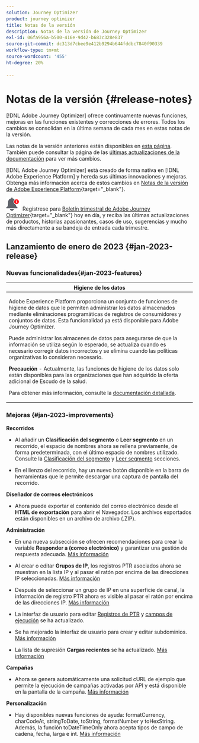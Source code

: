```yaml
---
solution: Journey Optimizer
product: journey optimizer
title: Notas de la versión
description: Notas de la versión de Journey Optimizer
exl-id: 06fa956a-b500-416e-9d42-b683c328e837
source-git-commit: dc313d7cbee9e412b9294b644fddbc7840f90339
workflow-type: tm+mt
source-wordcount: '455'
ht-degree: 20%

---
```


# Notas de la versión {#release-notes}

[!DNL Adobe Journey Optimizer] ofrece continuamente nuevas funciones, mejoras en las funciones existentes y correcciones de errores. Todos los cambios se consolidan en la última semana de cada mes en estas notas de la versión.

Las notas de la versión anteriores están disponibles en [esta página](release-notes-2022.md). También puede consultar la página de las [últimas actualizaciones de la documentación](documentation-updates.md) para ver más cambios.

[!DNL Adobe Journey Optimizer] está creado de forma nativa en [!DNL Adobe Experience Platform] y hereda sus últimas innovaciones y mejoras. Obtenga más información acerca de estos cambios en [Notas de la versión de Adobe Experience Platform](https://experienceleague.adobe.com/docs/experience-platform/release-notes/latest.html?lang=es){target="_blank"}.

![Newsletter](../assets/do-not-localize/nl-icon.png) Regístrese para [Boletín trimestral de Adobe Journey Optimizer](https://www.adobe.com/subscription/Adobe_Journey_Optimizer_NL.html){target="_blank"} hoy en día, y reciba las últimas actualizaciones de productos, historias apasionantes, casos de uso, sugerencias y mucho más directamente a su bandeja de entrada cada trimestre.


## Lanzamiento de enero de 2023 {#jan-2023-release}

### Nuevas funcionalidades{#jan-2023-features}


<table>
<thead>
<tr>
<th><strong>Higiene de los datos</strong><br/></th>
</tr>
</thead>
<tbody>
<tr>
<td>
<p>Adobe Experience Platform proporciona un conjunto de funciones de higiene de datos que le permiten administrar los datos almacenados mediante eliminaciones programáticas de registros de consumidores y conjuntos de datos. Esta funcionalidad ya está disponible para Adobe Journey Optimizer. </p>
<p>Puede administrar los almacenes de datos para asegurarse de que la información se utiliza según lo esperado, se actualiza cuando es necesario corregir datos incorrectos y se elimina cuando las políticas organizativas lo consideran necesario.</p>
<p><strong>Precaución</strong> - Actualmente, las funciones de higiene de los datos solo están disponibles para las organizaciones que han adquirido la oferta adicional de Escudo de la salud.</p>
<p>Para obtener más información, consulte la <a href="../privacy/data-hygiene.md">documentación detallada</a>.
</td>
</tr>
</tbody>
</table>

<!--table>
<thead>
<tr>
<th><strong>Email content templates</strong><br/></th>
</tr>
</thead>
<tbody>
<tr>
<td>
<p>You can now create standalone content templates that can be leveraged across journeys and campaigns for quick reuse.</p> 
<p>For more information, refer to the <a href="../personalization/get-started-dynamic-content.md">detailed documentation</a>.
</td>
</tr>
</tbody>
</table>
-->

### Mejoras {#jan-2023-improvements}

**Recorridos**

<!--
* The **Re-entrance wait period** field has been added to the journey properties. This field allows you to define the time to wait before allowing a profile to enter the journey again in unitary journeys (starting with an event or a segment qualification). This prevents journeys from being erroneously triggered multiple times for the same event. By default the field is set to 5 minutes. [Learn more](../building-journeys/journey-gs.md#entrance)

* Improvements have been made for **journey start and end dates**. If you have not specified a start date, it is now automatically added at publication time. For **Read segment** journeys, you can now add an end date. This allows profiles to exit automatically when the date is reached. [Learn more](../building-journeys/journey-gs.md#dates)
-->

* Al añadir un **Clasificación del segmento** o **Leer segmento** en un recorrido, el espacio de nombres ahora se rellena previamente, de forma predeterminada, con el último espacio de nombres utilizado. Consulte la [Clasificación del segmento](../building-journeys/segment-qualification-events.md#about-segment-qualification) y [Leer segmento](../building-journeys/read-segment.md#configuring-segment-trigger-activity) secciones.

* En el lienzo del recorrido, hay un nuevo botón disponible en la barra de herramientas que le permite descargar una captura de pantalla del recorrido.

**Diseñador de correos electrónicos**

* Ahora puede exportar el contenido del correo electrónico desde el **HTML de exportación** para abrir el Navegador. Los archivos exportados están disponibles en un archivo de archivo (.ZIP).

**Administración**

* En una nueva subsección se ofrecen recomendaciones para crear la variable **Responder a (correo electrónico)** y garantizar una gestión de respuesta adecuada. [Más información](../email/email-settings.md#reply-to-email)

* Al crear o editar **Grupos de IP**, los registros PTR asociados ahora se muestran en la lista IP y al pasar el ratón por encima de las direcciones IP seleccionadas. [Más información](../configuration/ip-pools.md#create-ip-pool)

* Después de seleccionar un grupo de IP en una superficie de canal, la información de registro PTR ahora es visible al pasar el ratón por encima de las direcciones IP. [Más información](../email/email-settings.md#subdomains-and-ip-pools)

* La interfaz de usuario para editar [Registros de PTR](../configuration/ptr-records.md#edit-ptr-record) y [campos de ejecución](../configuration/primary-email-addresses.md) se ha actualizado.

* Se ha mejorado la interfaz de usuario para crear y editar subdominios. [Más información](../configuration/delegate-subdomain.md)

* La lista de supresión **Cargas recientes** se ha actualizado. [Más información](../configuration/manage-suppression-list.md#recent-uploads)

**Campañas**

* Ahora se genera automáticamente una solicitud cURL de ejemplo que permite la ejecución de campañas activadas por API y está disponible en la pantalla de la campaña. [Más información](../campaigns/api-triggered-campaigns.md)

<!--
**Decision management**

* Additional parameters have been added in placements creation screen. They allow you to control whether an offer can be duplicated across multiple placements, and to specify if the offer's content and metadata should be included in the API response. [Learn more](../offers/offer-library/creating-placements.md)-->

<!--* It is now possible to reset the offer capping counter on a daily, weekly or monthly basis. [Learn more](../offers/offer-library/add-constraints.md#capping)-->

**Personalización**

* Hay disponibles nuevas funciones de ayuda: formatCurrency, charCodeAt, stringToDate, toString, formatNumber y toHexString. Además, la función toDateTimeOnly ahora acepta tipos de campo de cadena, fecha, larga e int. [Más información](../personalization/functions/functions.md)
